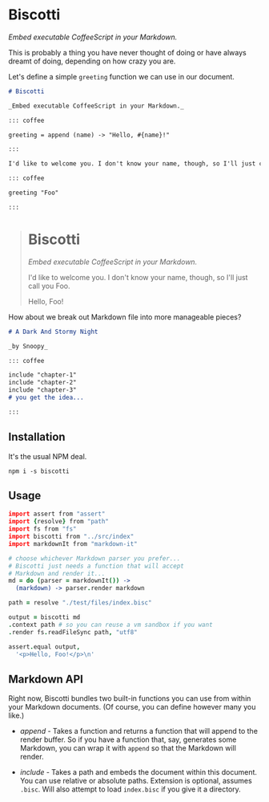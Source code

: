 # Biscotti

_Embed executable CoffeeScript in your Markdown._

This is probably a thing you have never thought of doing or have always dreamt of doing, depending on how crazy you are.

Let's define a simple `greeting` function we can use in our document.

```markdown
# Biscotti

_Embed executable CoffeeScript in your Markdown._

::: coffee

greeting = append (name) -> "Hello, #{name}!"

:::

I'd like to welcome you. I don't know your name, though, so I'll just call you Foo.

::: coffee

greeting "Foo"

:::
```

> # Biscotti
>
> _Embed executable CoffeeScript in your Markdown._
>
> I'd like to welcome you. I don't know your name, though, so I'll just call you Foo.
>
> Hello, Foo!

How about we break out Markdown file into more manageable pieces?

```markdown
# A Dark And Stormy Night

_by Snoopy_

::: coffee

include "chapter-1"
include "chapter-2"
include "chapter-3"
# you get the idea...

:::

```

## Installation

It's the usual NPM deal.

`npm i -s biscotti`

## Usage

```coffee
import assert from "assert"
import {resolve} from "path"
import fs from "fs"
import biscotti from "../src/index"
import markdownIt from "markdown-it"

# choose whichever Markdown parser you prefer...
# Biscotti just needs a function that will accept
# Markdown and render it...
md = do (parser = markdownIt()) ->
  (markdown) -> parser.render markdown

path = resolve "./test/files/index.bisc"

output = biscotti md
.context path # so you can reuse a vm sandbox if you want
.render fs.readFileSync path, "utf8"

assert.equal output,
  '<p>Hello, Foo!</p>\n'
```

## Markdown API

Right now, Biscotti bundles two built-in functions you can use from within your Markdown documents. (Of course, you can define however many you like.)

- _append_ - Takes a function and returns a function that will append to the render buffer. So if you have a function that, say, generates some Markdown, you can wrap it with `append` so that the Markdown will render.

- _include_ - Takes a path and embeds the document within this document. You can use relative or absolute paths. Extension is optional, assumes `.bisc`. Will also attempt to load `index.bisc` if you give it a directory.
